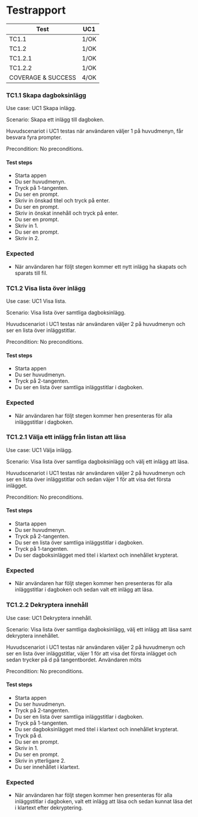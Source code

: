 Testrapport
=============

| Test               | UC1  |
| ------------------ | :--: |
| TC1.1              | 1/OK |
| TC1.2              | 1/OK |
| TC1.2.1            | 1/OK |
| TC1.2.2            | 1/OK |
| COVERAGE & SUCCESS | 4/OK |

### TC1.1 Skapa dagboksinlägg

Use case: UC1 Skapa inlägg.

Scenario: Skapa ett inlägg till dagboken.

Huvudscenariot i UC1 testas när användaren väljer 1 på huvudmenyn, får besvara fyra prompter.

Precondition: No preconditions.

#### Test steps

* Starta appen
* Du ser huvudmenyn.
* Tryck på 1-tangenten.
* Du ser en prompt.
* Skriv in önskad titel och tryck på enter.
* Du ser en prompt.
* Skriv in önskat innehåll och tryck på enter.
* Du ser en prompt.
* Skriv in 1.
* Du ser en prompt.
* Skriv in 2.

### Expected

* När användaren har följt stegen kommer ett nytt inlägg ha skapats och sparats till fil.

### TC1.2 Visa lista över inlägg

Use case: UC1 Visa lista.

Scenario: Visa lista över samtliga dagboksinlägg.

Huvudscenariot i UC1 testas när användaren väljer 2 på huvudmenyn och ser en lista över inläggstitlar.

Precondition: No preconditions.

#### Test steps

* Starta appen
* Du ser huvudmenyn.
* Tryck på 2-tangenten.
* Du ser en lista över samtliga inläggstitlar i dagboken.

### Expected

* När användaren har följt stegen kommer hen presenteras för alla inläggstitlar i dagboken.

### TC1.2.1 Välja ett inlägg från listan att läsa

Use case: UC1 Välja inlägg.

Scenario: Visa lista över samtliga dagboksinlägg och välj ett inlägg att läsa.

Huvudscenariot i UC1 testas när användaren väljer 2 på huvudmenyn och ser en lista över inläggstitlar och sedan väjer 1 för att visa det första inlägget.

Precondition: No preconditions.

#### Test steps

* Starta appen
* Du ser huvudmenyn.
* Tryck på 2-tangenten.
* Du ser en lista över samtliga inläggstitlar i dagboken.
* Tryck på 1-tangenten.
* Du ser dagboksinlägget med titel i klartext och innehållet krypterat.

### Expected

* När användaren har följt stegen kommer hen presenteras för alla inläggstitlar i dagboken och sedan valt ett inlägg att läsa.

### TC1.2.2 Dekryptera innehåll

Use case: UC1 Dekryptera innehåll.

Scenario: Visa lista över samtliga dagboksinlägg, välj ett inlägg att läsa samt dekryptera innehållet.

Huvudscenariot i UC1 testas när användaren väljer 2 på huvudmenyn och ser en lista över inläggstitlar, väjer 1 för att visa det första inlägget och sedan trycker på d på tangentbordet. Användaren möts

Precondition: No preconditions.

#### Test steps

* Starta appen
* Du ser huvudmenyn.
* Tryck på 2-tangenten.
* Du ser en lista över samtliga inläggstitlar i dagboken.
* Tryck på 1-tangenten.
* Du ser dagboksinlägget med titel i klartext och innehållet krypterat.
* Tryck på d.
* Du ser en prompt.
* Skriv in 1.
* Du ser en prompt.
* Skriv in ytterligare 2.
* Du ser innehållet i klartext.

### Expected

* När användaren har följt stegen kommer hen presenteras för alla inläggstitlar i dagboken, valt ett inlägg att läsa och sedan kunnat läsa det i klartext efter dekryptering.
